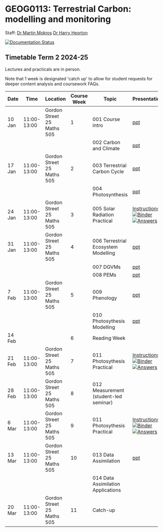 # GEOG0113: Terrestrial Carbon: modelling and monitoring

Staff:
[Dr Martin Mokros](mailto:m.mokros@ucl.ac.uk)
[Dr Harry Heorton](mailto:h.heorton@ucl.ac.uk)

[![Documentation Status](https://readthedocs.org/projects/geog0133/badge/?version=latest)](https://geog0133.readthedocs.io/en/latest/?badge=latest)

## Timetable Term 2 2024-25

Lectures and practicals are in person.

Note that 1 week is designated 'catch up' to allow for student requests for deeper content analysis and coursework FAQs.

| Date |  Time | Location |  Course Week | Topic | Presentations  | Notes  |
|---|---|---|---|---|---|---|
| 10 Jan | 11:00-13:00 | Gordon Street 25 Maths 505 | 1 | 001 Course intro | [ppt](https://github.com/UCL-EO/geog0133/blob/main/docs/ppt/GEOG0113-001.pptx) | [notes](https://github.com/UCL-EO/geog0133/blob/main/docs/intro.rst)
| | |  |   | 002 Carbon and Climate | [ppt](https://github.com/UCL-EO/geog0133/blob/main/docs/ppt/GEOG0113-002.pptx) | [notes](https://github.com/UCL-EO/geog0133/blob/main/docs/carbonClimate.rst)
| 17 Jan | 11:00-13:00 | Gordon Street 25 Maths 505 | 2  |  003 Terrestrial Carbon Cycle | [ppt](https://github.com/UCL-EO/geog0133/blob/main/docs/ppt/GEOG0113-003.pptx) | [notes](https://github.com/UCL-EO/geog0133/blob/main/docs/carbonCycle.rst) |
|  | | |   |  004 Photosynthesis | [ppt](https://github.com/UCL-EO/geog0133/blob/main/docs/ppt/GEOG0113-004.pptx) | [notes](https://github.com/UCL-EO/geog0133/blob/main/docs/photosynthesis.rst) | 
| 24 Jan| 11:00-13:00 | Gordon Street 25 Maths 505 | 3  |  005 Solar Radiation Practical | [Instructions](https://github.com/UCL-EO/geog0133/blob/main/docs/notebooks_lab/005_Solar_Practical.ipynb) [![Binder](https://mybinder.org/badge_logo.svg)](https://mybinder.org/v2/gh/UCL-EO/geog0133/HEAD?filepath=docs%2Fnotebooks_lab%2F005_Solar_Practical.ipynb) [![Answers](https://mybinder.org/badge_logo.svg)](https://mybinder.org/v2/gh/UCL-EO/geog0133/HEAD?filepath=docs%2Fnotebooks_lab%2F005_Solar_Practical_answers.ipynb)| [notes](https://github.com/UCL-EO/geog0133/blob/main/docs/notebooks_lab/005_Solar_Practical.ipynb) | 
| 31 Jan | 11:00-13:00 | Gordon Street 25 Maths 505 |  4 | 006 Terrestrial Ecosystem Modelling | [ppt](https://github.com/UCL-EO/geog0133/blob/main/docs/ppt/GEOG0113-006.pptx) | [notes](https://github.com/UCL-EO/geog0133/blob/main/docs/modelling.rst)
| | |   |  | 007 DGVMs  | [ppt](https://github.com/UCL-EO/geog0133/blob/main/docs/ppt/GEOG0113-007.pptx) | [notes](https://github.com/UCL-EO/geog0133/blob/main/docs/dgvms.rst)
| | |  |   |  008 PEMs | [ppt](https://github.com/UCL-EO/geog0133/blob/main/docs/ppt/GEOG0113-008.pptx) | [notes](https://github.com/UCL-EO/geog0133/blob/main/docs/pems.rst)
| 7 Feb | 11:00-13:00 | Gordon Street 25 Maths 505 | 5  | 009 Phenology  | [ppt](https://github.com/UCL-EO/geog0133/blob/main/docs/ppt/GEOG0113-009.pptx) | [notes](https://github.com/UCL-EO/geog0133/blob/main/docs/phenology.rst)
| | | |   |  010 Photosythesis Modelling | [ppt](https://github.com/UCL-EO/geog0133/blob/main/docs/ppt/GEOG0113-010.pptx) | [notes](https://github.com/UCL-EO/geog0133/blob/main/docs/modelling_photosynthesis.rst)
| 14 Feb  | | | 6 | Reading Week| 
| 21 Feb | 11:00-13:00 | Gordon Street 25 Maths 505 | 7 |  011 Photosythesis Practical  | [Instructions](https://github.com/UCL-EO/geog0133/blob/main/docs/notebooks_lab/011_Photosynthesis_Modelling_Practical.ipynb) [![Binder](https://mybinder.org/badge_logo.svg)](https://mybinder.org/v2/gh/UCL-EO/geog0133/HEAD?filepath=docs%2Fnotebooks_lab%2F011_Photosynthesis_Modelling_Practical.ipynb) [![Answers](https://mybinder.org/badge_logo.svg)](https://mybinder.org/v2/gh/UCL-EO/geog0133/HEAD?filepath=docs%2Fnotebooks_lab%2F011_Photosynthesis_Modelling_Practical_answers.ipynb)  | [notes](https://github.com/UCL-EO/geog0133/blob/main/docs/notebooks_lab/011_Photosynthesis_Modelling_Practical.ipynb) | 
| 28 Feb  | 11:00-13:00 | Gordon Street 25 Maths 505 | 8  | 012 Measurement (student-led seminar)  | | [notes](https://github.com/UCL-EO/geog0133/blob/main/docs/remoteSensing.rst)
| 6 Mar | 11:00-13:00 | Gordon Street 25 Maths 505 |  9  | 011 Photosythesis Practical  | [Instructions](https://github.com/UCL-EO/geog0133/blob/main/docs/notebooks_lab/011_Photosynthesis_Modelling_Practical.ipynb) [![Binder](https://mybinder.org/badge_logo.svg)](https://mybinder.org/v2/gh/UCL-EO/geog0133/HEAD?filepath=docs%2Fnotebooks_lab%2F011_Photosynthesis_Modelling_Practical.ipynb) [![Answers](https://mybinder.org/badge_logo.svg)](https://mybinder.org/v2/gh/UCL-EO/geog0133/HEAD?filepath=docs%2Fnotebooks_lab%2F011_Photosynthesis_Modelling_Practical_answers.ipynb)  | [notes](https://github.com/UCL-EO/geog0133/blob/main/docs/notebooks_lab/011_Photosynthesis_Modelling_Practical.ipynb) | 
| 13 Mar | 11:00-13:00 | Gordon Street 25 Maths 505 | 10  | 013 Data Assimilation   | [ppt](https://github.com/UCL-EO/geog0133/blob/main/docs/ppt/GEOG0113-014.pptx) | [notes](https://github.com/UCL-EO/geog0133/blob/main/docs/da_basics.rst)
| |  |  |   | 014 Data Assimilation Applications | | [notes](https://github.com/UCL-EO/geog0133/blob/main/docs/da.rst)
| 20 Mar | 11:00-13:00 | Gordon Street 25 Maths 505 | 11  | Catch-up

